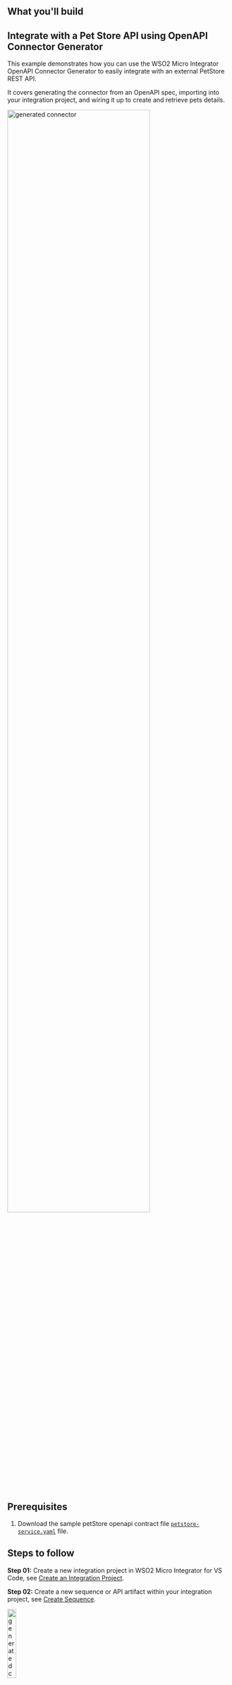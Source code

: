 ## What you'll build

## Integrate with a Pet Store API using OpenAPI Connector Generator

This example demonstrates how you can use the WSO2 Micro Integrator OpenAPI Connector Generator to easily integrate with an external PetStore REST API.

It covers generating the connector from an OpenAPI spec, importing into your integration project, and wiring it up to create and retrieve pets details.

<a href="{{base_path}}/assets/img/integrate/connectors/openapi-tool/openapi-diagram.png"><img src="{{base_path}}/assets/img/integrate/connectors/openapi-tool/openapi-diagram.png" alt="generated connector" width="80%" ></a>


## Prerequisites

1. Download the sample petStore openapi contract file [`petstore-service.yaml`](https://raw.githubusercontent.com/swagger-api/swagger-petstore/refs/tags/swagger-petstore-v3-1.0.19/src/main/resources/openapi.yaml) file.

## Steps to follow

**Step 01:** Create a new integration project in WSO2 Micro Integrator for VS Code, see [Create an Integration Project]({{base_path}}/develop/create-integration-project).

**Step 02:** Create a new sequence or API artifact within your integration project, see [Create Sequence]({{base_path}}/reference/mediators/sequence-mediator).

<a href="{{base_path}}/assets/img/integrate/connectors/openapi-tool/openapi-seq.png"><img src="{{base_path}}/assets/img/integrate/connectors/openapi-tool/openapi-seq.png" alt="generated connector" width="20%" hight="40%" ></a>


**Step 03:** Using `petstore-service.yaml` file, Generate the REST connector following the steps describe in under [the section Generate OpenAPI Connector]({{base_path}}/reference/connectors/connector-tools/rest/rest-connector-overview)

**Step 04:** From the Mediator Palette, select the `swagger_petstore` connector that was generated from the [`petstore-service.yaml`](https://raw.githubusercontent.com/swagger-api/swagger-petstore/refs/tags/swagger-petstore-v3-1.0.19/src/main/resources/openapi.yaml).

<a href="{{base_path}}/assets/img/integrate/connectors/openapi-tool/petstore-connection.png"><img src="{{base_path}}/assets/img/integrate/connectors/openapi-tool/petstore-connection.png" alt="generated connector" width="60%" ></a>

**Step 05:** Create a connection by filling in the form with the required authentication details.

| Property        | Value                          | 
|-----------------|--------------------------------|
| Connection Name | petStoreConnection             |
| Base URL        | https://petstore.swagger.io/v2 |

<a href="{{base_path}}/assets/img/integrate/connectors/openapi-tool/petstore-connection-2.png"><img src="{{base_path}}/assets/img/integrate/connectors/openapi-tool/petstore-connection-2.png" alt="Create Order" width="50%" height="60%" ></a>

**Step 06:** Add the `AddPet` operation to your sequence or API. Provide the necessary input for the form UI for the operation.
<a href="{{base_path}}/assets/img/integrate/connectors/openapi-tool/AddPet.png"><img src="{{base_path}}/assets/img/integrate/connectors/openapi-tool/addpet-operation.png" alt="generated connector" width="40%" hight="40%" ></a>

<a href="{{base_path}}/assets/img/integrate/connectors/openapi-tool/AddPet.png"><img src="{{base_path}}/assets/img/integrate/connectors/openapi-tool/AddPet.png" alt="generated connector" width="40%" hight="30%"></a>

**Step 07:** Similarly, you can use the `GetPetById` operation to retrieve order details by supplying the `pet id`. Again, make sure the response overwrites the payload.

**Step 08:** Add any response handling logic needed to process the output from the openAPI calls at the end of your sequence or API.

<a href="{{base_path}}/assets/img/integrate/connectors/openapi-tool/rest-sequance.png"><img src="{{base_path}}/assets/img/integrate/connectors/openapi-tool/rest-sequance.png" alt="generated connector" width="40%" ></a>

**Step 09:** Deploy, Run and Test the Integration

In order to deploy and run the project, refer the [build and run](https://mi.docs.wso2.com/en/latest/develop/deploy-artifacts/) guide or simply use the Run button in the Visual Studio Code extension to run the integration.
Once the pet details added to the petstore, you can see similar output below.

<a href="{{base_path}}/assets/img/integrate/connectors/openapi-tool/response.png"><img src="{{base_path}}/assets/img/integrate/connectors/openapi-tool/response.png" alt="generated connector" width="60%" ></a>


